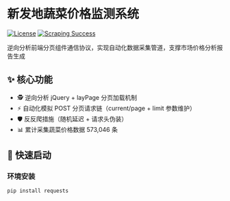 # 新发地蔬菜价格监测系统

[![License](https://img.shields.io/badge/license-MIT-blue.svg)](LICENSE)
[![Scraping Success](https://img.shields.io/badge/success_rate-98%25-brightgreen.svg)]()

逆向分析前端分页组件通信协议，实现自动化数据采集管道，支撑市场价格分析报告生成

## ✨ 核心功能

- 🕵️ 逆向分析 jQuery + layPage 分页加载机制
- ⚡ 自动化模拟 POST 分页请求链（current/page + limit 参数维护）
- 🛡️ 反反爬措施（随机延迟 + 请求头伪装）
- 📊 累计采集蔬菜价格数据 573,046 条

## 🚀 快速启动

### 环境安装

```bash
pip install requests 
